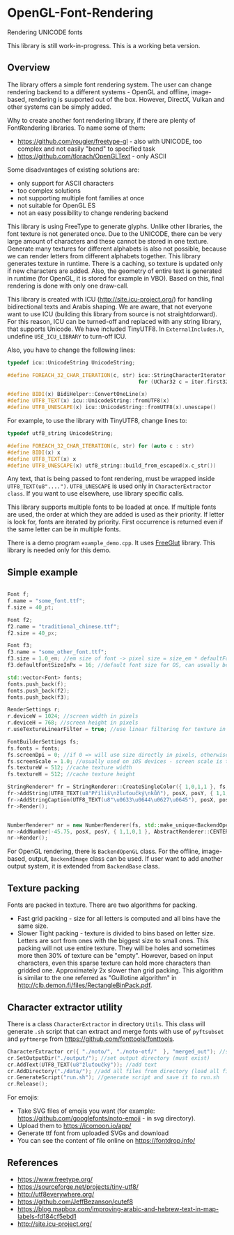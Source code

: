 ﻿# OpenGL-Font-Rendering
Rendering UNICODE fonts

This library is still work-in-progress. This is a working beta version.

Overview
------------------------------------------

The library offers a simple font rendering system. 
The user can change rendering backend to a different systems - OpenGL and offline, image-based, rendering is suuported out of the box.
However, DirectX, Vulkan and other systems can be simply added.

Why to create another font rendering library, if there are plenty of FontRendering libraries. 
To name some of them:
* https://github.com/rougier/freetype-gl - also with UNICODE, too complex and not easily "bend" to specified task
* https://github.com/tlorach/OpenGLText - only ASCII


Some disadvantages of existing solutions are:
* only support for ASCII characters
* too complex solutions
* not supporting multiple font families at once 
* not suitable for OpenGL ES
* not an easy possibility to change rendering backend

This library is using FreeType to generate glyphs. 
Unlike other libraries, the font texture is not generated once. 
Due to the UNICODE, there can be very large amount of characters and these cannot be stored in one texture. 
Generate many textures for different alphabets is also not possible, because we can render letters from different alphabets together.
This library generates texture in runtime. There is a caching, so texture is updated only if new characters are added. 
Also, the geometry of entire text is generated in runtime (for OpenGL, it is stored for example in VBO). 
Based on this, final rendering is done with only one draw-call.

This library is created with ICU (http://site.icu-project.org/) for handling bidirectional texts and Arabis shaping. 
We are aware, that not everyone want to use ICU (building this library from source is not straightdorward).
For this reason, ICU can be turned-off and replaced with any string library, that supports Unicode.
We have included TinyUTF8. In `ExternalIncludes.h`, undefine `USE_ICU_LIBRARY` to turn-off ICU.

Also, you have to change the following lines:

````c++
typedef icu::UnicodeString UnicodeString;

#define FOREACH_32_CHAR_ITERATION(c, str) icu::StringCharacterIterator iter = icu::StringCharacterIterator(str); \
										  for (UChar32 c = iter.first32(); iter.hasNext(); c = iter.next32())

#define BIDI(x) BidiHelper::ConvertOneLine(x)
#define UTF8_TEXT(x) icu::UnicodeString::fromUTF8(x)
#define UTF8_UNESCAPE(x) icu::UnicodeString::fromUTF8(x).unescape()
````

For example, to use the library with TinyUTF8, change lines to:

````c++
typedef utf8_string UnicodeString;

#define FOREACH_32_CHAR_ITERATION(c, str) for (auto c : str)
#define BIDI(x) x
#define UTF8_TEXT(x) x
#define UTF8_UNESCAPE(x) utf8_string::build_from_escaped(x.c_str())
````

Any text, that is being passed to font rendering, must be wrapped inside `UTF8_TEXT(u8"....")`. 
`UTF8_UNESCAPE` is used only in `CharacterExtractor class`. 
If you want to use elsewhere, use library specific calls.

This library supports multiple fonts to be loaded at once. If multiple fonts are used, the order at which they are added is used as their priority. 
If letter is look for, fonts are iterated by priority. First occurrence is returned even if the same letter can be in multiple fonts.

There is a demo program `example_demo.cpp`. It uses [FreeGlut](http://freeglut.sourceforge.net/) library. This library is needed only for this demo.

Simple example
------------------------------------------
````c++

Font f;
f.name = "some_font.ttf";	
f.size = 40_pt;

Font f2;
f2.name = "traditional_chinese.ttf";	
f2.size = 40_px;

Font f3;
f3.name = "some_other_font.ttf";	
f3.size = 1.0_em; //em size of font -> pixel size = size_em * defaultFontSizeInPx
f3.defaultFontSizeInPx = 16; //default font size for OS, can usually be obtained via OS API

std::vector<Font> fonts;
fonts.push_back(f);
fonts.push_back(f2);
fonts.push_back(f3);

RenderSettings r;
r.deviceW = 1024; //screen width in pixels
r.deviceH = 768; //screen height in pixels
r.useTextureLinearFilter = true; //use linear filtering for texture in OpenGL

FontBuilderSettings fs;
fs.fonts = fonts;
fs.screenDpi = 0; //if 0 => will use size directly in pixels, otherwise use dpi and size is in pt
fs.screenScale = 1.0; //usually used on iOS devices - screen scale is taken from UIScreen.main.nativeScale
fs.textureW = 512; //cache texture width
fs.textureH = 512; //cache texture height

StringRenderer* fr = StringRenderer::CreateSingleColor({ 1,0,1,1 }, fs, std::make_unique<BackendOpenGL>(r));	
fr->AddString(UTF8_TEXT(u8"Příliš\nžluťoučký\nkůň"), posX, posY, { 1,1,0,1 }, AbstractRenderer::CENTER, AbstractRenderer::ALIGN_CENTER);
fr->AddStringCaption(UTF8_TEXT(u8"\u0633\u0644\u0627\u0645"), posX, posY, { 1,1,0,1 }); //Some Arabic text
fr->Render();


NumberRenderer* nr = new NumberRenderer(fs, std::make_unique<BackendOpenGL>(r));
nr->AddNumber(-45.75, posX, posY, { 1,1,0,1 }, AbstractRenderer::CENTER);		
nr->Render();

````

For OpenGL rendering, there is `BackendOpenGL` class. 
For the offline, image-based, output, `BackendImage` class can be used.
If user want to add another output system, it is extended from `BackendBase` class.

Texture packing
------------------------------------------

Fonts are packed in texture. There are two algorithms for packing. 
* Fast grid packing - size for all letters is computed and all bins have the same size.
* Slower Tight packing - texture is divided to bins based on letter size. Letters are sort from ones with the biggest size to small ones.
This packing will not use entire texture. They will be holes and sometimes more then 30% of texture can be "empty". However, based on
input characters, even this sparse texture can hold more characters than gridded one. Approximately 2x slower than grid packing.
This algorithm is similar to the one referred as "Guillotine algorithm" in http://clb.demon.fi/files/RectangleBinPack.pdf.


Character extractor utility
------------------------------------------
There is a class `CharacterExtractor` in directory `Utils`. 
This class will generate `.sh` script that can extract and merge fonts with use of `pyftsubset` and `pyftmerge` from https://github.com/fonttools/fonttools.

````c++
CharacterExtractor cr({ "./noto/", "./noto-otf/"  }, "merged_out"); //specify font directory and output font base name
cr.SetOutputDir("./output/"); //set output directory (must exist)
cr.AddText(UTF8_TEXT(u8"žluťoučký")); //add text
cr.AddDirectory("./data/"); //add all files from directory (load all files as UTF8 texts)
cr.GenerateScript("run.sh"); //generate script and save it to run.sh
cr.Release();	
````	

For emojis:

* Take SVG files of emojis you want (for example: https://github.com/googlefonts/noto-emoji - in svg directory).
* Upload them to https://icomoon.io/app/
* Generate ttf font from uploaded SVGs and download
* You can see the content of file online on https://fontdrop.info/


References
------------------------------------------
* https://www.freetype.org/
* https://sourceforge.net/projects/tiny-utf8/
* http://utf8everywhere.org/
* https://github.com/JeffBezanson/cutef8
* https://blog.mapbox.com/improving-arabic-and-hebrew-text-in-map-labels-fd184cf5ebd1
* http://site.icu-project.org/


